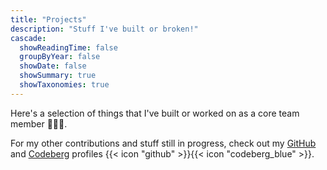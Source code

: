 ```yaml
---
title: "Projects"
description: "Stuff I've built or broken!"
cascade:
  showReadingTime: false
  groupByYear: false
  showDate: false
  showSummary: true
  showTaxonomies: true
---
```


Here's a selection of things that I've built or worked on as a core team member 👨‍💻🔨.

For my other contributions and stuff still in progress, check out my [GitHub](https://github.com/adam-sroka/) and [Codeberg](https://codeberg.org/adam) profiles {{< icon "github" >}}{{< icon "codeberg_blue" >}}.
